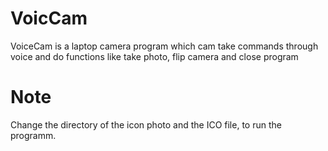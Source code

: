 # VoicCam
VoiceCam is a laptop camera program which cam take commands through voice and do functions like take photo, flip camera and close program 

# Note
Change the directory of the icon photo and the ICO file, to run the programm.
